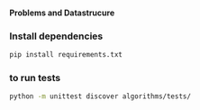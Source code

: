 #### Problems and Datastrucure

### Install dependencies
```bash
pip install requirements.txt
```

### to run tests
```bash
python -m unittest discover algorithms/tests/
```